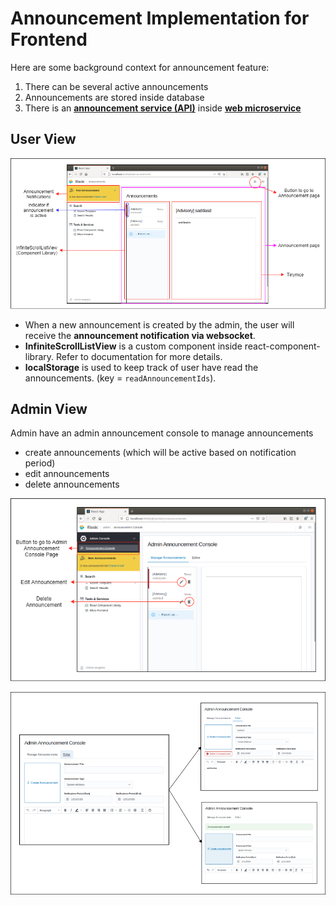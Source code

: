 # Announcement Implementation for Frontend

Here are some background context for announcement feature:
1. There can be several active announcements
2. Announcements are stored inside database
3. There is an [**announcement service (API)**](../../app-backend/ms-web-service/doc/ANNOUNCEMENT_SERVICE.md) inside [**web microservice**](../../app-backend/ms-web-service)

## User View

![](images/announcementUserView.png)

- When a new announcement is created by the admin, the user will receive the **announcement notification via websocket**.
- **InfiniteScrollListView** is a custom component inside react-component-library. Refer to documentation for more details.
- **localStorage** is used to keep track of user have read the announcements. (key = `readAnnouncementIds`).

## Admin View

Admin have an admin announcement console to manage announcements
- create announcements (which will be active based on notification period)
- edit announcements
- delete announcements

![](images/announcementAdminViewList.png)

![](images/announcementAdminViewEditor.png)
